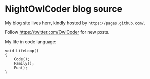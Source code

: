 # NightOwlCoder blog source

My blog site lives here, kindly hosted by `https://pages.github.com/`.

Follow https://twitter.com/OwlCoder for new posts.

My life in code language:
```
void LifeLoop()
{
    Code();
    Family();
    Fun();
}
```
